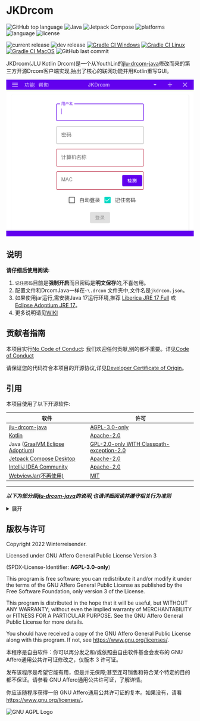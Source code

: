 # JKDrcom


![GitHub top language](https://img.shields.io/github/languages/top/Winterreisender/JKDrcom?color=b99bf8&logo=kotlin)
![Java](https://img.shields.io/badge/Java-17-orange?logo=java)
![Jetpack Compose](https://img.shields.io/badge/compose-desktop-blue?logo=jetpackcompose)
![platforms](https://img.shields.io/badge/platform-windows%20%7C%20linux%20%7C%20macos-blue)
![language](https://img.shields.io/badge/languages-%E4%B8%AD%E6%96%87-red)
![license](https://img.shields.io/github/license/Winterreisender/JKDrcom?color=663366)


![current release](https://img.shields.io/github/v/release/Winterreisender/JKDrcom?label=current)
![dev release](https://img.shields.io/github/v/release/Winterreisender/JKDrcom?label=dev&include_prereleases)
[![Gradle CI Windows](https://github.com/Winterreisender/JKDrcom/actions/workflows/gradle-windows.yml/badge.svg)](https://github.com/Winterreisender/JKDrcom/actions/workflows/gradle-windows.yml)
[![Gradle CI Linux](https://github.com/Winterreisender/JKDrcom/actions/workflows/gradle-linux.yml/badge.svg)](https://github.com/Winterreisender/JKDrcom/actions/workflows/gradle-linux.yml)
[![Gradle CI MacOS](https://github.com/Winterreisender/JKDrcom/actions/workflows/gradle-macos.yml/badge.svg)](https://github.com/Winterreisender/JKDrcom/actions/workflows/gradle-macos.yml)
![GitHub last commit](https://img.shields.io/github/last-commit/Winterreisender/JKDrcom)

JKDrcom(JLU Kotlin Drcom)是一个从YouthLin的[jlu-drcom-java](https://github.com/YouthLin/jlu-drcom-client/tree/master/jlu-drcom-java)修改而来的第三方开源Drcom客户端实现,抽出了核心的联网功能并用Kotlin重写GUI。


![screenshot](screenshot.png)

## 说明

**请仔细后使用阅读:**

1. `记住密码`目前是**强制开启**而且密码是**明文保存**的,不喜勿用。
2. 配置文件和DrcomJava一样在`~\.drcom` 文件夹中,文件名是`jkdrcom.json`。
3. 如果使用jar运行,需安装Java 17运行环境,推荐 [Liberica JRE 17 Full](https://bell-sw.com/pages/downloads/) 或 [Eclipse Adoptium JRE 17](https://adoptium.net/archive.html)。
4. 更多说明请见[WIKI](https://github.com/Winterreisender/JKDrcom/wiki)

## 贡献者指南

本项目实行[No Code of Conduct](CODE_OF_CONDUCT.md): 我们欢迎任何贡献,别的都不重要。详见[Code of Conduct](CODE_OF_CONDUCT.md)

请保证您的代码符合本项目的开源协议,详见[Developer Certificate of Origin](CODE_OF_CONDUCT.md)。


## 引用

本项目使用了以下开源软件:

| 软件                                                                                        | 许可                                                                                               |
|-------------------------------------------------------------------------------------------|--------------------------------------------------------------------------------------------------|
| [jlu-drcom-java](https://github.com/YouthLin/jlu-drcom-client/tree/master/jlu-drcom-java) | [AGPL-3.0-only](https://github.com/youthlin/jlu-drcom-client/blob/master/jlu-drcom-java/LICENSE) |
| [Kotlin](https://kotlinlang.org/)                                                         | [Apache-2.0](https://www.apache.org/licenses/LICENSE-2.0.html)                                   |
| Java ([GraalVM](https://www.graalvm.org/),[Eclipse Adoptium](https://adoptium.net/))      | [GPL-2.0-only WITH Classpath-exception-2.0](https://openjdk.java.net/legal/gplv2+ce.html)        |
| [Jetpack Compose Desktop](https://github.com/JetBrains/compose-jb/)                       | [Apache-2.0](https://www.apache.org/licenses/LICENSE-2.0.html)                                   |
| [IntelliJ IDEA Community](https://github.com/JetBrains/intellij-community)                | [Apache-2.0](https://www.apache.org/licenses/LICENSE-2.0.html)                                   |
| [WebviewJar(不再使用)](https://github.com/shannah/webviewjar)                                 | [MIT](https://github.com/shannah/webviewjar/blob/master/LICENSE)                                 |

---

**_以下为部分原[jlu-drcom-java](https://github.com/YouthLin/jlu-drcom-client/tree/master/jlu-drcom-java)的说明,也请详细阅读并遵守相关行为准则_**

<details>
<summary>展开</summary>

> ## 鸣谢
> 
> - 感谢 [jlu-drcom-client](https://github.com/drcoms/jlu-drcom-client) 中
> [newclient.py](https://github.com/drcoms/jlu-drcom-client/blob/master/newclient.py), 
> [drcom-android](https://github.com/drcoms/jlu-drcom-client/tree/master/drcom-android) 等
> 项目提供的前驱知识，本项目得以完成离不了前辈们的探索，致谢！
>   - 感谢[吉林大学 IBM 俱乐部副主席](https://hyec.me/)(2016-2017)在本项目期间提供的各种帮助。
> 
> ## CopyLeft
> 
> jar 可执行软件及本项目其他产出（如文档、wiki 等）采用 [ 署名 - 非商业性使用 - 相同方式共享 4.0 国际 (CC BY-NC-SA 4.0)](https://creativecommons.org/licenses/by-nc-sa/4.0/deed.zh) 
> 许可协议进行授权。
> 您可以自由地使用、修改、复制、传播本作品，
> 但是需要注明来源（链接到本页面即可）
> 并且不能用于任何商业用途；您通过本作品演绎的作品也需要遵守本协议或兼容的协议。
> 
> 此软件仅用于学习交流使用，请勿用于商业用途，
> 引用本项目的任何代码请注明出处并链接到本页面，
> 感谢您的理解与配合。
> 
> 请您在不违反 校规和/或任何有效约束 的前提下使用本软件。
> 
> ## LICENSE
> 
> 此项目源代码遵循 AGPL 协议。

</details>


## 版权与许可

Copyright 2022 Winterreisender.

Licensed under GNU Affero General Public License Version 3

(SPDX-License-Identifier: **AGPL-3.0-only**)

This program is free software: you can redistribute it and/or modify it under the terms of the GNU Affero General Public License as published by the Free Software Foundation, only version 3 of the License.

This program is distributed in the hope that it will be useful, but WITHOUT ANY WARRANTY; without even the implied warranty of MERCHANTABILITY or FITNESS FOR A PARTICULAR PURPOSE. See the GNU Affero General Public License for more details.

You should have received a copy of the GNU Affero General Public License along with this program. If not, see <https://www.gnu.org/licenses/>.

本程序是自由软件：你可以再分发之和/或依照由自由软件基金会发布的 GNU Affero通用公共许可证修改之，仅版本 3 许可证。

发布该程序是希望它能有用，但是并无保障;甚至连可销售和符合某个特定的目的都不保证。请参看 GNU Affero通用公共许可证，了解详情。

你应该随程序获得一份 GNU Affero通用公共许可证的复本。如果没有，请看 <https://www.gnu.org/licenses/>。

![GNU AGPL Logo](https://www.gnu.org/graphics/agplv3-155x51.png)
